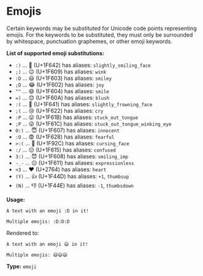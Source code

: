 # Emojis

Certain keywords may be substituted for Unicode code points representing emojis.
For the keywords to be substituted, they must only be surrounded by whitespace, punctuation graphemes, or other emoji keywords.

**List of supported emoji substitutions:**

- `:)` ... 🙂 (U+1F642) has aliases: `slightly_smiling_face`
- `;)` ... 😉 (U+1F609) has aliases: `wink` 
- `:D` ... 😃 (U+1F603) has aliases: `smiley`
- `;D` ... 😂 (U+1F602) has aliases: `joy`
- `^^` ... 😄 (U+1F604) has aliases: `smile`
- `=)` ... 😊 (U+1F60A) has aliases: `blush`
- `:(` ... 🙁 (U+1F641) has aliases: `slightly_frowning_face`
- `;(` ... 😢 (U+1F622) has aliases: `cry`
- `:P` ... 😛 (U+1F61B) has aliases: `stuck_out_tongue`
- `;P` ... 😜 (U+1F61C) has aliases: `stuck_out_tongue_winking_eye`
- `O:)` ... 😇 (U+1F607) has aliases: `innocent`
- `:O` ... 😨 (U+1F628) has aliases: `fearful`
- `>:(` ... 🤬 (U+1F92C) has aliases: `cursing_face`
- `:/` ... 😕 (U+1F615) has aliases: `confused`
- `3:)` ... 😈 (U+1F608) has aliases: `smiling_imp`
- `-_-` ... 😑 (U+1F611) has aliases: `expressionless`
- `<3` ... ❤ (U+2764) has aliases: `heart`
- `(Y)` ... 👍 (U+1F44D) has aliases: `+1`, `thumbsup`
- `(N)` ... 👎 (U+1F44E) has aliases: `-1`, `thumbsdown`

**Usage:**

```
A text with an emoji :D in it!

Multiple emojis: :D:D:D
```

Rendered to:

```
A text with an emoji 😃 in it!

Multiple emojis: 😃😃😃
```

**Type:** `emoji`
